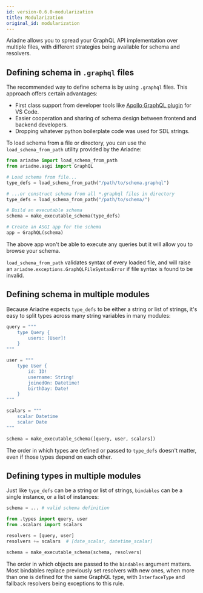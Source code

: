 ```yaml
---
id: version-0.6.0-modularization
title: Modularization
original_id: modularization
---
```



Ariadne allows you to spread your GraphQL API implementation over multiple files, with different strategies being available for schema and resolvers.


## Defining schema in `.graphql` files

The recommended way to define schema is by using `.graphql` files. This approach offers certain advantages:

- First class support from developer tools like [Apollo GraphQL plugin](https://marketplace.visualstudio.com/items?itemName=apollographql.vscode-apollo) for VS Code.
- Easier cooperation and sharing of schema design between frontend and backend developers.
- Dropping whatever python boilerplate code was used for SDL strings.

To load schema from a file or directory, you can use the `load_schema_from_path` utility provided by the Ariadne:

```python
from ariadne import load_schema_from_path
from ariadne.asgi import GraphQL

# Load schema from file...
type_defs = load_schema_from_path("/path/to/schema.graphql")

# ...or construct schema from all *.graphql files in directory
type_defs = load_schema_from_path("/path/to/schema/")

# Build an executable schema
schema = make_executable_schema(type_defs)

# Create an ASGI app for the schema
app = GraphQL(schema)
```

The above app won't be able to execute any queries but it will allow you to browse your schema.

`load_schema_from_path` validates syntax of every loaded file, and will raise an `ariadne.exceptions.GraphQLFileSyntaxError` if file syntax is found to be invalid.


## Defining schema in multiple modules

Because Ariadne expects `type_defs` to be either a string or list of strings, it's easy to split types across many string variables in many modules:

```python
query = """
    type Query {
        users: [User]!
    }
"""

user = """
    type User {
        id: ID!
        username: String!
        joinedOn: Datetime!
        birthDay: Date!
    }
"""

scalars = """
    scalar Datetime
    scalar Date
"""

schema = make_executable_schema([query, user, scalars])
```

The order in which types are defined or passed to `type_defs` doesn't matter, even if those types depend on each other.


## Defining types in multiple modules

Just like `type_defs` can be a string or list of strings, `bindables` can be a single instance, or a list of instances:

```python
schema = ... # valid schema definition

from .types import query, user
from .scalars import scalars

resolvers = [query, user]
resolvers += scalars  # [date_scalar, datetime_scalar]

schema = make_executable_schema(schema, resolvers)
```

The order in which objects are passed to the `bindables` argument matters. Most bindables replace previously set resolvers with new ones, when more than one is defined for the same GraphQL type, with `InterfaceType` and fallback resolvers being exceptions to this rule.
